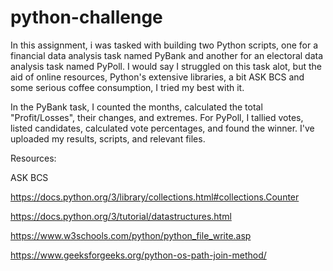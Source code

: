 # python-challenge
In this assignment, i was tasked with building two Python scripts, one for a financial data analysis task named PyBank and another for an electoral data analysis task named PyPoll. I would say I struggled on this task alot, but the aid of online resources, Python's extensive libraries, a bit ASK BCS and some serious coffee consumption, I tried my best with it.

In the PyBank task, I counted the months, calculated the total "Profit/Losses", their changes, and extremes. 
For PyPoll, I tallied votes, listed candidates, calculated vote percentages, and found the winner. 
I've uploaded my results, scripts, and relevant files. 

Resources:

ASK BCS

https://docs.python.org/3/library/collections.html#collections.Counter

https://docs.python.org/3/tutorial/datastructures.html

https://www.w3schools.com/python/python_file_write.asp

https://www.geeksforgeeks.org/python-os-path-join-method/